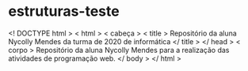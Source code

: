 # estruturas-teste
<! DOCTYPE html >
< html >
< cabeça >
  < title > Repositório da aluna Nycolly Mendes da turma de 2020 de informática </ title >
    </ head >
 < corpo >
   Repositório da aluna Nycolly Mendes para a realização das atividades de programação web.
    </ body >
    </ html >   
